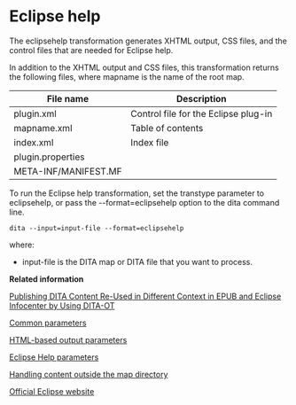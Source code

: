 # Eclipse help

The eclipsehelp transformation generates XHTML output, CSS files, and the control files that are needed for Eclipse help.

In addition to the XHTML output and CSS files, this transformation returns the following files, where mapname is the name of the root map.

|File name|Description|
|---------|-----------|
|plugin.xml|Control file for the Eclipse plug-in|
|mapname.xml|Table of contents|
|index.xml|Index file|
|plugin.properties| |
|META-INF/MANIFEST.MF| |

To run the Eclipse help transformation, set the transtype parameter to eclipsehelp, or pass the --format=eclipsehelp option to the dita command line.

```
dita --input=input-file --format=eclipsehelp
```

where:

-   input-file is the DITA map or DITA file that you want to process.

**Related information**  


[Publishing DITA Content Re-Used in Different Context in EPUB and Eclipse Infocenter by Using DITA-OT](https://www.oxygenxml.com/events/2014/dita-ot_day.html#Publishing_DITA_content_re-used_in_different_context)

[Common parameters](../parameters/parameters-base.md)

[HTML-based output parameters](../parameters/parameters-base-html.md)

[Eclipse Help parameters](../parameters/parameters-eclipsehelp.md)

[Handling content outside the map directory](../parameters/generate-copy-outer.md)

[Official Eclipse website](http://www.eclipse.org)

